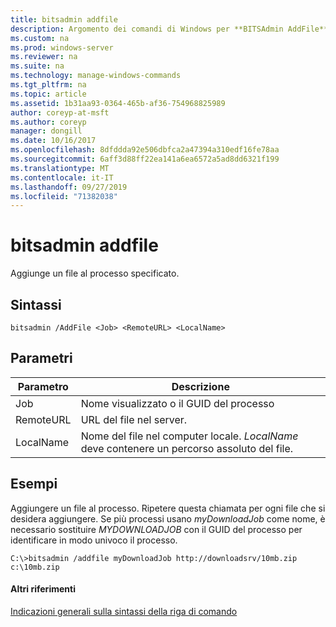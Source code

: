 ```yaml
---
title: bitsadmin addfile
description: Argomento dei comandi di Windows per **BITSAdmin AddFile** -aggiunge un file al processo specificato.
ms.custom: na
ms.prod: windows-server
ms.reviewer: na
ms.suite: na
ms.technology: manage-windows-commands
ms.tgt_pltfrm: na
ms.topic: article
ms.assetid: 1b31aa93-0364-465b-af36-754968825989
author: coreyp-at-msft
ms.author: coreyp
manager: dongill
ms.date: 10/16/2017
ms.openlocfilehash: 8dfddda92e506dbfca2a47394a310edf16fe78aa
ms.sourcegitcommit: 6aff3d88ff22ea141a6ea6572a5ad8dd6321f199
ms.translationtype: MT
ms.contentlocale: it-IT
ms.lasthandoff: 09/27/2019
ms.locfileid: "71382038"
---
```

# <a name="bitsadmin-addfile"></a>bitsadmin addfile

Aggiunge un file al processo specificato.

## <a name="syntax"></a>Sintassi

```
bitsadmin /AddFile <Job> <RemoteURL> <LocalName>
```

## <a name="parameters"></a>Parametri

|Parametro|Descrizione|
|---------|-----------|
|Job|Nome visualizzato o il GUID del processo|
|RemoteURL|URL del file nel server.|
|LocalName|Nome del file nel computer locale. *LocalName* deve contenere un percorso assoluto del file.|

## <a name="BKMK_examples"></a>Esempi

Aggiungere un file al processo. Ripetere questa chiamata per ogni file che si desidera aggiungere. Se più processi usano *myDownloadJob* come nome, è necessario sostituire *MYDOWNLOADJOB* con il GUID del processo per identificare in modo univoco il processo.
```
C:\>bitsadmin /addfile myDownloadJob http://downloadsrv/10mb.zip c:\10mb.zip
```

#### <a name="additional-references"></a>Altri riferimenti

[Indicazioni generali sulla sintassi della riga di comando](command-line-syntax-key.md)
